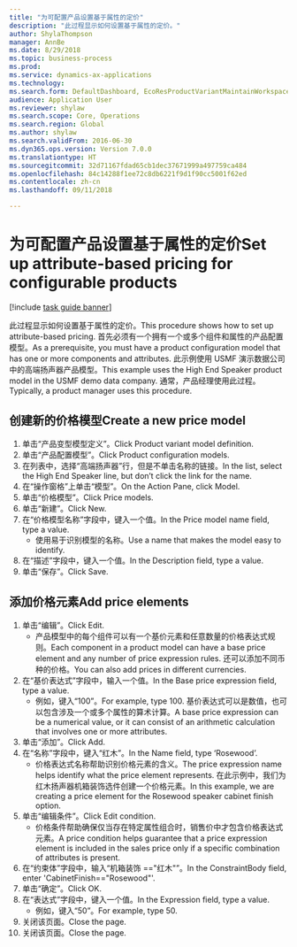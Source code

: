 ```yaml
--- 
title: "为可配置产品设置基于属性的定价"
description: "此过程显示如何设置基于属性的定价。"
author: ShylaThompson
manager: AnnBe
ms.date: 8/29/2018
ms.topic: business-process
ms.prod: 
ms.service: dynamics-ax-applications
ms.technology: 
ms.search.form: DefaultDashboard, EcoResProductVariantMaintainWorkspace, PCProductConfigurationModelListPage, PCPriceModelList, PCPriceModel, PCConstraintEditor
audience: Application User
ms.reviewer: shylaw
ms.search.scope: Core, Operations
ms.search.region: Global
ms.author: shylaw
ms.search.validFrom: 2016-06-30
ms.dyn365.ops.version: Version 7.0.0
ms.translationtype: HT
ms.sourcegitcommit: 32d71167fdad65cb1dec37671999a497759ca484
ms.openlocfilehash: 84c14288f1ee72c8db6221f9d1f90cc5001f62ed
ms.contentlocale: zh-cn
ms.lasthandoff: 09/11/2018

---
```

# <a name="set-up-attribute-based-pricing-for-configurable-products"></a><span data-ttu-id="8e1ae-103">为可配置产品设置基于属性的定价</span><span class="sxs-lookup"><span data-stu-id="8e1ae-103">Set up attribute-based pricing for configurable products</span></span>

[!include [task guide banner](../../includes/task-guide-banner.md)]

<span data-ttu-id="8e1ae-104">此过程显示如何设置基于属性的定价。</span><span class="sxs-lookup"><span data-stu-id="8e1ae-104">This procedure shows how to set up attribute-based pricing.</span></span> <span data-ttu-id="8e1ae-105">首先必须有一个拥有一个或多个组件和属性的产品配置模型。</span><span class="sxs-lookup"><span data-stu-id="8e1ae-105">As a prerequisite, you must have a product configuration model that has one or more components and attributes.</span></span> <span data-ttu-id="8e1ae-106">此示例使用 USMF 演示数据公司中的高端扬声器产品模型。</span><span class="sxs-lookup"><span data-stu-id="8e1ae-106">This example uses the High End Speaker product model in the USMF demo data company.</span></span> <span data-ttu-id="8e1ae-107">通常，产品经理使用此过程。</span><span class="sxs-lookup"><span data-stu-id="8e1ae-107">Typically, a product manager uses this procedure.</span></span>


## <a name="create-a-new-price-model"></a><span data-ttu-id="8e1ae-108">创建新的价格模型</span><span class="sxs-lookup"><span data-stu-id="8e1ae-108">Create a new price model</span></span>
1. <span data-ttu-id="8e1ae-109">单击“产品变型模型定义”。</span><span class="sxs-lookup"><span data-stu-id="8e1ae-109">Click Product variant model definition.</span></span>
2. <span data-ttu-id="8e1ae-110">单击“产品配置模型”。</span><span class="sxs-lookup"><span data-stu-id="8e1ae-110">Click Product configuration models.</span></span>
3. <span data-ttu-id="8e1ae-111">在列表中，选择“高端扬声器”行，但是不单击名称的链接。</span><span class="sxs-lookup"><span data-stu-id="8e1ae-111">In the list, select the High End Speaker line, but don’t click the link for the name.</span></span>
4. <span data-ttu-id="8e1ae-112">在“操作窗格”上单击“模型”。</span><span class="sxs-lookup"><span data-stu-id="8e1ae-112">On the Action Pane, click Model.</span></span>
5. <span data-ttu-id="8e1ae-113">单击“价格模型”。</span><span class="sxs-lookup"><span data-stu-id="8e1ae-113">Click Price models.</span></span>
6. <span data-ttu-id="8e1ae-114">单击“新建”。</span><span class="sxs-lookup"><span data-stu-id="8e1ae-114">Click New.</span></span>
7. <span data-ttu-id="8e1ae-115">在“价格模型名称”字段中，键入一个值。</span><span class="sxs-lookup"><span data-stu-id="8e1ae-115">In the Price model name field, type a value.</span></span>
    * <span data-ttu-id="8e1ae-116">使用易于识别模型的名称。</span><span class="sxs-lookup"><span data-stu-id="8e1ae-116">Use a name that makes the model easy to identify.</span></span>  
8. <span data-ttu-id="8e1ae-117">在“描述”字段中，键入一个值。</span><span class="sxs-lookup"><span data-stu-id="8e1ae-117">In the Description field, type a value.</span></span>
9. <span data-ttu-id="8e1ae-118">单击“保存”。</span><span class="sxs-lookup"><span data-stu-id="8e1ae-118">Click Save.</span></span>

## <a name="add-price-elements"></a><span data-ttu-id="8e1ae-119">添加价格元素</span><span class="sxs-lookup"><span data-stu-id="8e1ae-119">Add price elements</span></span>
1. <span data-ttu-id="8e1ae-120">单击“编辑”。</span><span class="sxs-lookup"><span data-stu-id="8e1ae-120">Click Edit.</span></span>
    * <span data-ttu-id="8e1ae-121">产品模型中的每个组件可以有一个基价元素和任意数量的价格表达式规则。</span><span class="sxs-lookup"><span data-stu-id="8e1ae-121">Each component in a product model can have a base price element and any number of price expression rules.</span></span> <span data-ttu-id="8e1ae-122">还可以添加不同币种的价格。</span><span class="sxs-lookup"><span data-stu-id="8e1ae-122">You can also add prices in different currencies.</span></span>  
2. <span data-ttu-id="8e1ae-123">在“基价表达式”字段中，输入一个值。</span><span class="sxs-lookup"><span data-stu-id="8e1ae-123">In the Base price expression field, type a value.</span></span>
    * <span data-ttu-id="8e1ae-124">例如，键入“100”。</span><span class="sxs-lookup"><span data-stu-id="8e1ae-124">For example, type 100.</span></span>   <span data-ttu-id="8e1ae-125">基价表达式可以是数值，也可以包含涉及一个或多个属性的算术计算。</span><span class="sxs-lookup"><span data-stu-id="8e1ae-125">A base price expression can be a numerical value, or it can consist of an arithmetic calculation that involves one or more attributes.</span></span>  
3. <span data-ttu-id="8e1ae-126">单击“添加”。</span><span class="sxs-lookup"><span data-stu-id="8e1ae-126">Click Add.</span></span>
4. <span data-ttu-id="8e1ae-127">在“名称”字段中，键入“红木”。</span><span class="sxs-lookup"><span data-stu-id="8e1ae-127">In the Name field, type ‘Rosewood’.</span></span>
    * <span data-ttu-id="8e1ae-128">价格表达式名称帮助识别价格元素的含义。</span><span class="sxs-lookup"><span data-stu-id="8e1ae-128">The price expression name helps identify what the price element represents.</span></span> <span data-ttu-id="8e1ae-129">在此示例中，我们为红木扬声器机箱装饰选件创建一个价格元素。</span><span class="sxs-lookup"><span data-stu-id="8e1ae-129">In this example, we are creating a price element for the Rosewood speaker cabinet finish option.</span></span>  
5. <span data-ttu-id="8e1ae-130">单击“编辑条件”。</span><span class="sxs-lookup"><span data-stu-id="8e1ae-130">Click Edit condition.</span></span>
    * <span data-ttu-id="8e1ae-131">价格条件帮助确保仅当存在特定属性组合时，销售价中才包含价格表达式元素。</span><span class="sxs-lookup"><span data-stu-id="8e1ae-131">A price condition helps guarantee that a price expression element is included in the sales price only if a specific combination of attributes is present.</span></span>  
6. <span data-ttu-id="8e1ae-132">在“约束体”字段中，输入“机箱装饰 =="红木"”。</span><span class="sxs-lookup"><span data-stu-id="8e1ae-132">In the ConstraintBody field, enter 'CabinetFinish=="Rosewood"'.</span></span>
7. <span data-ttu-id="8e1ae-133">单击“确定”。</span><span class="sxs-lookup"><span data-stu-id="8e1ae-133">Click OK.</span></span>
8. <span data-ttu-id="8e1ae-134">在“表达式”字段中，键入一个值。</span><span class="sxs-lookup"><span data-stu-id="8e1ae-134">In the Expression field, type a value.</span></span>
    * <span data-ttu-id="8e1ae-135">例如，键入“50”。</span><span class="sxs-lookup"><span data-stu-id="8e1ae-135">For example, type 50.</span></span>  
9. <span data-ttu-id="8e1ae-136">关闭该页面。</span><span class="sxs-lookup"><span data-stu-id="8e1ae-136">Close the page.</span></span>
10. <span data-ttu-id="8e1ae-137">关闭该页面。</span><span class="sxs-lookup"><span data-stu-id="8e1ae-137">Close the page.</span></span>


